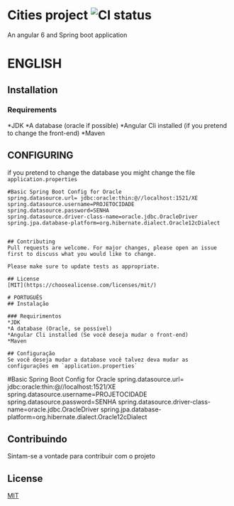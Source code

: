 # Cities project ![CI status](https://img.shields.io/badge/build-passing-brightgreen.svg)
An angular 6 and Spring boot application
# ENGLISH
## Installation

### Requirements
*JDK
*A database (oracle if possible)
*Angular Cli installed (if you pretend to change the front-end)
*Maven

## CONFIGURING
if you pretend to change the database you might change the file `application.properties`

```
#Basic Spring Boot Config for Oracle
spring.datasource.url= jdbc:oracle:thin:@//localhost:1521/XE
spring.datasource.username=PROJETOCIDADE
spring.datasource.password=SENHA
spring.datasource.driver-class-name=oracle.jdbc.OracleDriver
spring.jpa.database-platform=org.hibernate.dialect.Oracle12cDialect


## Contributing
Pull requests are welcome. For major changes, please open an issue first to discuss what you would like to change.

Please make sure to update tests as appropriate.

## License
[MIT](https://choosealicense.com/licenses/mit/)

# PORTUGUÊS
## Instalação

### Requirimentos
*JDK
*A database (Oracle, se possível)
*Angular Cli installed (Se você deseja mudar o front-end)
*Maven

## Configuração
Se você deseja mudar a database você talvez deva mudar as configurações em `application.properties`

```
#Basic Spring Boot Config for Oracle
spring.datasource.url= jdbc:oracle:thin:@//localhost:1521/XE
spring.datasource.username=PROJETOCIDADE
spring.datasource.password=SENHA
spring.datasource.driver-class-name=oracle.jdbc.OracleDriver
spring.jpa.database-platform=org.hibernate.dialect.Oracle12cDialect


## Contribuindo
Sintam-se a vontade para contribuir com o projeto

## License
[MIT](https://choosealicense.com/licenses/mit/)

